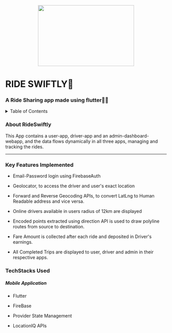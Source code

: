 <p align="center">
<img src="https://img.freepik.com/free-vector/taxi-service-app-concept_23-2148471761.jpg?t=st=1714892994~exp=1714896594~hmac=b28b623c17400c299e802ebb8516f45472d30f5001ab006e69492a053e1547b6&w=996" align ="center" height="190" width="300" >
  </p>

<H1> RIDE SWIFTLY💙 </H1>
<H3> A Ride Sharing app made using flutter💙💫 </H3>

<details>
<summary>Table of Contents</summary>

- [Aim](#aim)
- [Tech Stack](#tech-stack)
- [Key Features](#key-features)
- [DemoVideo](#DemoVideo)
- [Screenshots](#screenshots)
</details>
<h3 name="aim">  About RideSwiftly </h3>
<p>This App contains a user-app,
  driver-app and an admin-dashboard-webapp, and the data flows dynamically in all three apps, managing and tracking the rides.</p>
<hr>
<h3 name="key-features"> Key Features Implemented </h3>
<ul>
    <li>
        <p>Email-Password login using FirebaseAuth</p>
    </li>
    <li>
        <p>Geolocator, to access the driver and user's exact location</p>
    </li>
    <li>
        <p>Forward and Reverse Geocoding APIs, to convert LatLng to Human Readable address and vice versa.</p>
    </li>
    <li>
        <p>Online drivers available in users radius of 12km are displayed</p>
    </li>
    <li>
        <p>Encoded points extracted using direction API is used to draw polyline routes from source to destination.</p>
    </li>
  <li>
        <p>Fare Amount is collected after each ride and deposited in Driver's earnings.</p>
    </li>
    <li>
        <p>All Completed Trips are displayed to user, driver and admin in their respective apps.</p>
    </li>
</ul>
<h3 name="tech-stack">TechStacks Used</h3>
<h5>Mobile Application</h5>
<ul>
    <li>
        <p>Flutter</p>
    </li>
    <li>
        <p>FireBase</p>
    </li>
    <li>
        <p>Provider State Management</p>
    </li>
    <li>
        <p>LocationIQ APIs</p>
    </li>
</ul>
